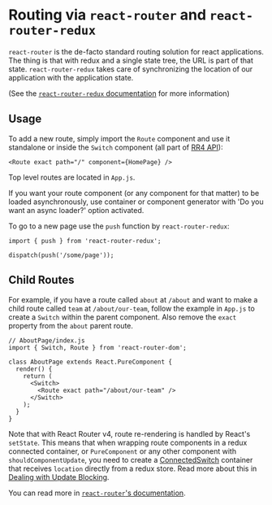 # Routing via `react-router` and `react-router-redux`

`react-router` is the de-facto standard routing solution for react applications.
The thing is that with redux and a single state tree, the URL is part of that
state. `react-router-redux` takes care of synchronizing the location of our
application with the application state.

(See the [`react-router-redux` documentation](https://github.com/ReactTraining/react-router/tree/master/packages/react-router-redux)
for more information)

## Usage

To add a new route, simply import the `Route` component and use it standalone or inside the `Switch` component (all part of [RR4 API](https://reacttraining.com/react-router/web/api)):

```JS
<Route exact path="/" component={HomePage} />
```

Top level routes are located in `App.js`.

If you want your route component (or any component for that matter) to be loaded asynchronously, use container or component generator with 'Do you want an async loader?' option activated. 

To go to a new page use the `push` function by `react-router-redux`:

```JS
import { push } from 'react-router-redux';

dispatch(push('/some/page'));
```

## Child Routes
For example, if you have a route called `about` at `/about` and want to make a child route called `team` at `/about/our-team`, follow the example
in `App.js` to create a `Switch` within the parent component. Also remove the `exact` property from the `about` parent route.

```JS
// AboutPage/index.js
import { Switch, Route } from 'react-router-dom';

class AboutPage extends React.PureComponent {
  render() {
    return (
      <Switch>
        <Route exact path="/about/our-team" />
      </Switch>
    );
  }
}
```

Note that with React Router v4, route re-rendering is handled by React's `setState`. This
means that when wrapping route components in a redux connected container, or `PureComponent` or any other component with 
`shouldComponentUpdate`, you need to create a [ConnectedSwitch](https://github.com/ReactTraining/react-router/issues/5072#issuecomment-310184271)
container that receives `location` directly from a redux store. Read more about this in 
[Dealing with Update Blocking](https://reacttraining.com/react-router/web/guides/dealing-with-update-blocking).

You can read more in [`react-router`'s documentation](https://reacttraining.com/react-router/web/api).
